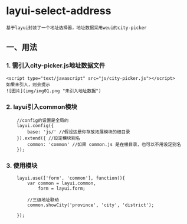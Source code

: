 # layui-select-address
	基于layui封装了一个地址选择器，地址数据采用weui的city-picker
## 一、用法
### 1. 需引入city-picker.js地址数据文件
	<script type="text/javascript" src="js/city-picker.js"></script>
	如果未引入，则会提示
	![图片](img/img01.png "未引入地址数据")
### 2. layui引入common模块
		//config的设置是全局的
		layui.config({
			base: 'js/' //假设这是你存放拓展模块的根目录
		}).extend({ //设定模块别名
			common: 'common' //如果 common.js 是在根目录，也可以不用设定别名
		});
	
### 3. 使用模块
		layui.use(['form', 'common'], function(){
			var common = layui.common,
				form = layui.form;
			
			//三级地址联动
			common.showCity('province', 'city', 'district');

		});
